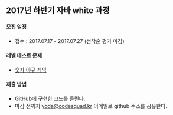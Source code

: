 ## 2017년 하반기 자바 white 과정
#### 모집 일정
* 접수 : 2017.07.17 - 2017.07.27 (선착순 평가 마감)

#### 레벨 테스트 문제
* [숫자 야구 게임](baseball.md)

#### 제출 방법
* [GitHub](https://github.com)에 구현한 코드를 올린다.
* 마감 전까지 yoda@codesquad.kr 이메일로 github 주소를 공유한다.
